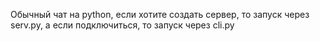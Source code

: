 Обычный чат на python, если хотите создать сервер, то запуск через serv.py, а если подключиться, то запуск через cli.py
